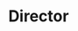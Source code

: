 ---
layout: post
weight: 200
name: Athanasios Kritharis
title: Director
img: /assets/images/members/thanos.jpg
email: director@ubcenvision.com
biography: >
  Athanasios (Thanos) Kritharis is a 4th year student in Biological & Chemical Engineering. After 3 years of leading the Chem-E-Car Engineering design team and growing it into the multi-project group, Envision. He decided to step-down in his final year of studies to co-found Innovation Onboard. IOB was inspired by his experiences with competitions at UBC such as Hatching Health and Life Sciences Entrepreneurship and in the Lean Launch Pad Program. Thanos strongly believes in the ability of students to make a difference in the world and is committed to empowering them to make these changes.
linkedin: https://www.linkedin.com/in/athanasios-kritharis-180693a5
---
